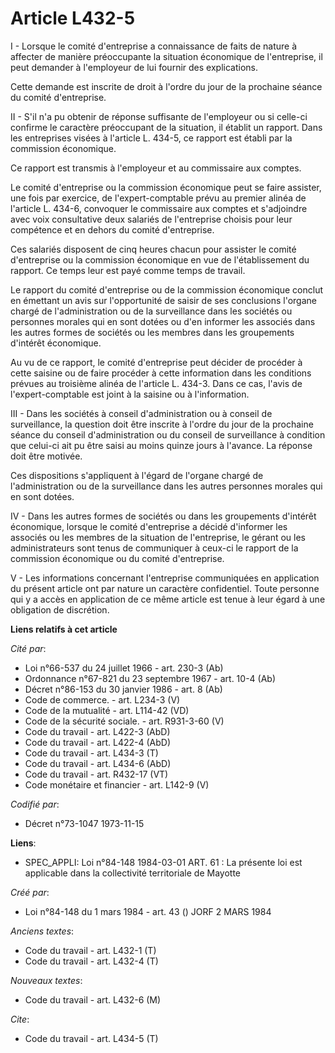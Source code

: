 # Article L432-5

I - Lorsque le comité d'entreprise a connaissance de faits de nature à affecter de manière préoccupante la situation
économique de l'entreprise, il peut demander à l'employeur de lui fournir des explications.

Cette demande est inscrite de droit à l'ordre du jour de la prochaine séance du comité d'entreprise.

II - S'il n'a pu obtenir de réponse suffisante de l'employeur ou si celle-ci confirme le caractère préoccupant de la
situation, il établit un rapport. Dans les entreprises visées à l'article L. 434-5, ce rapport est établi par la commission
économique.

Ce rapport est transmis à l'employeur et au commissaire aux comptes.

Le comité d'entreprise ou la commission économique peut se faire assister, une fois par exercice, de l'expert-comptable prévu
au premier alinéa de l'article L. 434-6, convoquer le commissaire aux comptes et s'adjoindre avec voix consultative deux
salariés de l'entreprise choisis pour leur compétence et en dehors du comité d'entreprise.

Ces salariés disposent de cinq heures chacun pour assister le comité d'entreprise ou la commission économique en vue de
l'établissement du rapport. Ce temps leur est payé comme temps de travail.

Le rapport du comité d'entreprise ou de la commission économique conclut en émettant un avis sur l'opportunité de saisir de
ses conclusions l'organe chargé de l'administration ou de la surveillance dans les sociétés ou personnes morales qui en sont
dotées ou d'en informer les associés dans les autres formes de sociétés ou les membres dans les groupements d'intérêt
économique.

Au vu de ce rapport, le comité d'entreprise peut décider de procéder à cette saisine ou de faire procéder à cette information
dans les conditions prévues au troisième alinéa de l'article L. 434-3. Dans ce cas, l'avis de l'expert-comptable est joint à
la saisine ou à l'information.

III - Dans les sociétés à conseil d'administration ou à conseil de surveillance, la question doit être inscrite à l'ordre du
jour de la prochaine séance du conseil d'administration ou du conseil de surveillance à condition que celui-ci ait pu être
saisi au moins quinze jours à l'avance. La réponse doit être motivée.

Ces dispositions s'appliquent à l'égard de l'organe chargé de l'administration ou de la surveillance dans les autres
personnes morales qui en sont dotées.

IV - Dans les autres formes de sociétés ou dans les groupements d'intérêt économique, lorsque le comité d'entreprise a décidé
d'informer les associés ou les membres de la situation de l'entreprise, le gérant ou les administrateurs sont tenus de
communiquer à ceux-ci le rapport de la commission économique ou du comité d'entreprise.

V - Les informations concernant l'entreprise communiquées en application du présent article ont par nature un caractère
confidentiel. Toute personne qui y a accès en application de ce même article est tenue à leur égard à une obligation de
discrétion.

**Liens relatifs à cet article**

_Cité par_:

  - Loi n°66-537 du 24 juillet 1966 - art. 230-3 (Ab)
  - Ordonnance n°67-821 du 23 septembre 1967 - art. 10-4 (Ab)
  - Décret n°86-153 du 30 janvier 1986 - art. 8 (Ab)
  - Code de commerce. - art. L234-3 (V)
  - Code de la mutualité - art. L114-42 (VD)
  - Code de la sécurité sociale. - art. R931-3-60 (V)
  - Code du travail - art. L422-3 (AbD)
  - Code du travail - art. L422-4 (AbD)
  - Code du travail - art. L434-3 (T)
  - Code du travail - art. L434-6 (AbD)
  - Code du travail - art. R432-17 (VT)
  - Code monétaire et financier - art. L142-9 (V)

_Codifié par_:

  - Décret n°73-1047 1973-11-15

**Liens**:

  - SPEC_APPLI: Loi n°84-148 1984-03-01 ART. 61 : La présente loi est applicable dans la collectivité territoriale de Mayotte

_Créé par_:

  - Loi n°84-148 du 1 mars 1984 - art. 43 () JORF 2 MARS 1984

_Anciens textes_:

  - Code du travail - art. L432-1 (T)
  - Code du travail - art. L432-4 (T)

_Nouveaux textes_:

  - Code du travail - art. L432-6 (M)

_Cite_:

  - Code du travail - art. L434-5 (T)
